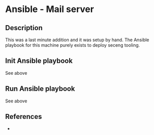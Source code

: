 # Ansible - Mail server
## Description
This was a last minute addition and it was setup by hand. The Ansible playbook for this machine purely exists to deploy seceng tooling.

## Init Ansible playbook
See above

## Run Ansible playbook
See above


## References
* []()
